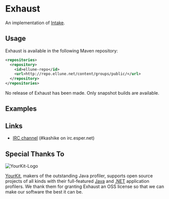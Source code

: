 Exhaust
======

An implementation of [Intake](https://github.com/sk89q/Intake).

Usage
-----

Exhaust is available in the following Maven repository:

```xml
<repositories>
  <repository>
    <id>ellune-repo</id>
    <url>http://repo.ellune.net/content/groups/public/</url>
  </repository>
</repositories>
```

No release of Exhaust has been made. Only snapshot builds are available.

Examples
--------




Links
-----

* [IRC channel](http://webchat.esper.net/?channels=kashike) (#kashike on irc.esper.net)


Special Thanks To
-----------------
![YourKit-Logo](https://yourkit.com/images/yklogo.png)

[YourKit](https://yourkit.com/), makers of the outstanding Java profiler, supports open source projects of all kinds with their full-featured [Java](https://yourkit.com/features/) and [.NET](https://yourkit.com/dotnet/features/) application profilers. We thank them for granting Exhaust an OSS license so that we can make our software the best it can be.
